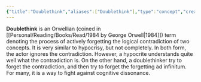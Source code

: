 ```yaml
---
{"title":"Doublethink","aliases":["Doublethink"],"type":"concept","created":"2023-01-19T16:02:55+06:00","updated":"2023-01-19T16:35:31+06:00","dg-publish":true,"maturity":2,"tags":["concept","concept/psychology","concept/orwellian"],"permalink":"/entities/concept/doublethink/","dgPassFrontmatter":true,"noteIcon":"1"}
---
```


**Doublethink** is an Orwellian (coined in [[Personal/Reading/Books/Read/1984 by George Orwell\|1984]]) term denoting the process of actively forgetting the logical contradiction of two concepts. It is very similar to hypocrisy, but not completely. In both form, the actor ignores the contradiction. However, a hypocrite understands quite well what the contradiction is. On the other hand, a doublethinker try to forget the contradiction, and then try to forget the forgetting ad infinitum. For many, it is a way to fight against cognitive dissonance. 